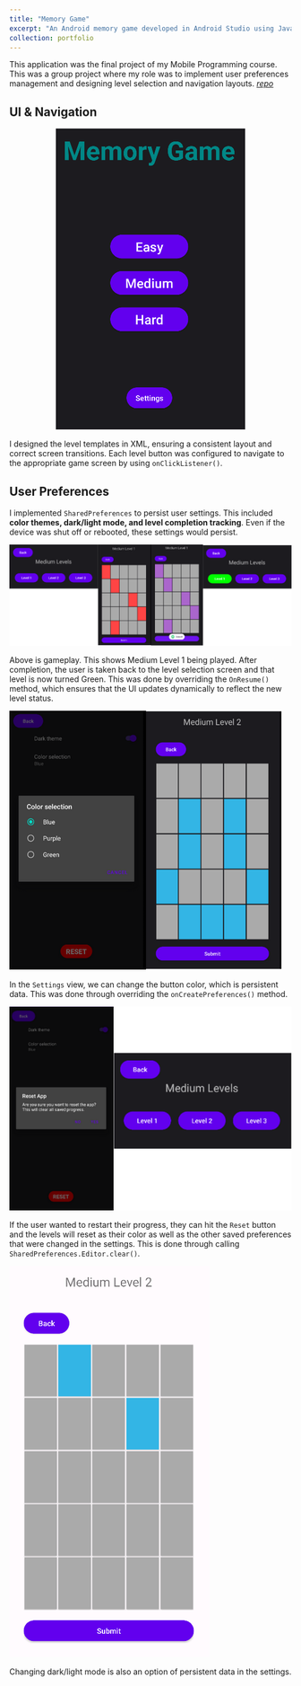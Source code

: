 ```yaml
---
title: "Memory Game"
excerpt: "An Android memory game developed in Android Studio using Java and XML, featuring user preferences management and dynamic level selection. [*repo*](https://github.com/acortez1003/MemoryGame)<br/><img src='/images/home.PNG' style='display: block; margin: auto;'><br />"
collection: portfolio
---
```


This application was the final project of my Mobile Programming course. This was a group project where my role was to implement user preferences management and designing level selection and navigation layouts. [*repo*](https://github.com/acortez1003/MemoryGame)

## UI & Navigation

<div style="text-align: center;">
    <img src="/images/home.PNG" alt="Home">
</div>

I designed the level templates in XML, ensuring a consistent layout and correct screen transitions. Each level button was configured to navigate to the appropriate game screen by using `onClickListener()`.

## User Preferences

I implemented `SharedPreferences` to persist user settings. This included **color themes, dark/light mode, and level completion tracking**. Even if the device was shut off or rebooted, these settings would persist.

![Gameplay](/images/gameplay.png)

Above is gameplay. This shows Medium Level 1 being played. After completion, the user is taken back to the level selection screen and that level is now turned Green. This was done by overriding the `OnResume()` method, which ensures that the UI updates dynamically to reflect the new level status. 

![Color change](/images/color_change.png)

In the `Settings` view, we can change the button color, which is persistent data. This was done through overriding the `onCreatePreferences()` method.

![Reset](/images/reset.png)

If the user wanted to restart their progress, they can hit the `Reset` button and the levels will reset as their color as well as the other saved preferences that were changed in the settings. This is done through calling `SharedPreferences.Editor.clear()`.

![Light mode](/images/light_mode.PNG)

Changing dark/light mode is also an option of persistent data in the settings.
